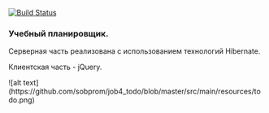 [![Build Status](https://travis-ci.org/sobprom/job4_todo.svg?branch=master)](https://travis-ci.org/sobprom/job4_todo)
<h3>Учебный планировщик.</h3>
<p>Серверная часть реализована с использованием технологий Hibernate. </p>
<p> Клиентская часть - jQuery. </p>
![alt text](https://github.com/sobprom/job4_todo/blob/master/src/main/resources/todo.png)
